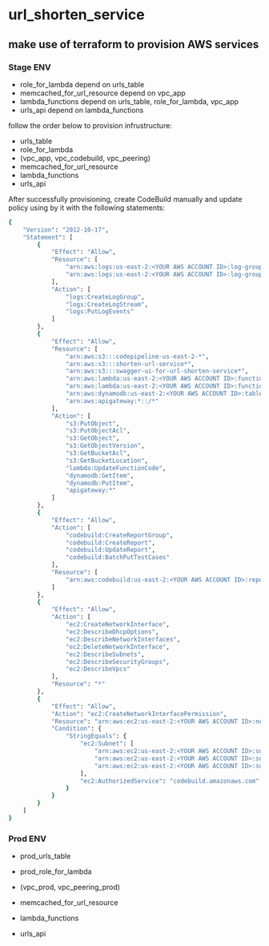 # url_shorten_service

## make use of terraform to provision AWS services

### Stage ENV

* role_for_lambda depend on urls_table
* memcached_for_url_resource depend on vpc_app
* lambda_functions depend on urls_table, role_for_lambda, vpc_app
* urls_api depend on lambda_functions

follow the order below to provision infrustructure:

* urls_table
* role_for_lambda
* (vpc_app, vpc_codebuild, vpc_peering)
* memcached_for_url_resource
* lambda_functions
* urls_api

After successfully provisioning, create CodeBuild manually and update policy using by it with the following statements:

```bash
{
    "Version": "2012-10-17",
    "Statement": [
        {
            "Effect": "Allow",
            "Resource": [
                "arn:aws:logs:us-east-2:<YOUR AWS ACCOUNT ID>:log-group:/aws/codebuild/url-shorten-service-on-master",
                "arn:aws:logs:us-east-2:<YOUR AWS ACCOUNT ID>:log-group:/aws/codebuild/url-shorten-service-on-master:*"
            ],
            "Action": [
                "logs:CreateLogGroup",
                "logs:CreateLogStream",
                "logs:PutLogEvents"
            ]
        },
        {
            "Effect": "Allow",
            "Resource": [
                "arn:aws:s3:::codepipeline-us-east-2-*",
                "arn:aws:s3:::shorten-url-service*",
                "arn:aws:s3:::swagger-ui-for-url-shorten-service*",
                "arn:aws:lambda:us-east-2:<YOUR AWS ACCOUNT ID>:function:redirect_from",
                "arn:aws:lambda:us-east-2:<YOUR AWS ACCOUNT ID>:function:generate_a_shorter_url",
                "arn:aws:dynamodb:us-east-2:<YOUR AWS ACCOUNT ID>:table/urls",
                "arn:aws:apigateway:*::/*"
            ],
            "Action": [
                "s3:PutObject",
                "s3:PutObjectAcl",
                "s3:GetObject",
                "s3:GetObjectVersion",
                "s3:GetBucketAcl",
                "s3:GetBucketLocation",
                "lambda:UpdateFunctionCode",
                "dynamodb:GetItem",
                "dynamodb:PutItem",
                "apigateway:*"
            ]
        },
        {
            "Effect": "Allow",
            "Action": [
                "codebuild:CreateReportGroup",
                "codebuild:CreateReport",
                "codebuild:UpdateReport",
                "codebuild:BatchPutTestCases"
            ],
            "Resource": [
                "arn:aws:codebuild:us-east-2:<YOUR AWS ACCOUNT ID>:report-group/url-shorten-service-on-master-*"
            ]
        },
        {
            "Effect": "Allow",
            "Action": [
                "ec2:CreateNetworkInterface",
                "ec2:DescribeDhcpOptions",
                "ec2:DescribeNetworkInterfaces",
                "ec2:DeleteNetworkInterface",
                "ec2:DescribeSubnets",
                "ec2:DescribeSecurityGroups",
                "ec2:DescribeVpcs"
            ],
            "Resource": "*"
        },
        {
            "Effect": "Allow",
            "Action": "ec2:CreateNetworkInterfacePermission",
            "Resource": "arn:aws:ec2:us-east-2:<YOUR AWS ACCOUNT ID>:network-interface/*",
            "Condition": {
                "StringEquals": {
                    "ec2:Subnet": [
                        "arn:aws:ec2:us-east-2:<YOUR AWS ACCOUNT ID>:subnet/subnet-044be5588b021dac3",
                        "arn:aws:ec2:us-east-2:<YOUR AWS ACCOUNT ID>:subnet/subnet-00ca4a3475de82107",
                        "arn:aws:ec2:us-east-2:<YOUR AWS ACCOUNT ID>:subnet/subnet-0db4ad08d56811d85"
                    ],
                    "ec2:AuthorizedService": "codebuild.amazonaws.com"
                }
            }
        }
    ]
}
```

### Prod ENV

* prod_urls_table
* prod_role_for_lambda
* (vpc_prod, vpc_peering_prod)
* memcached_for_url_resource
* lambda_functions

* urls_api